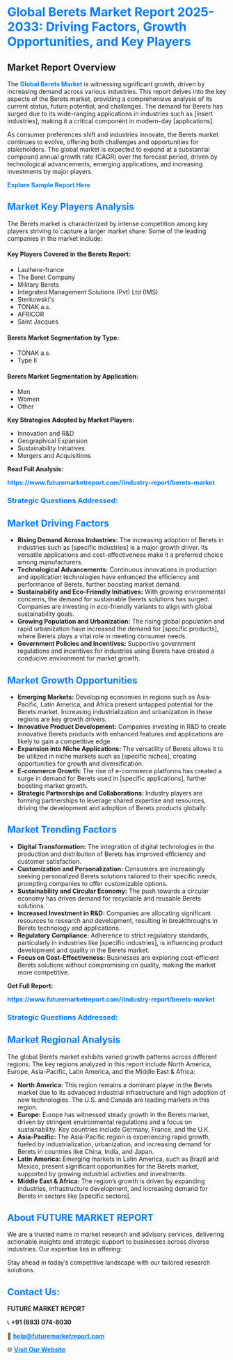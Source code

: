 <h1 style="color: #007BFF;">Global Berets Market Report 2025-2033: Driving Factors, Growth Opportunities, and Key Players</h1>

<section id="overview">
<h2>Market Report Overview</h2>
<p>The <a href="https://www.futuremarketreport.com//industry-report/berets-market" style="color: #007BFF; text-decoration: none;"><strong>Global Berets Market</strong></a> is witnessing significant growth, driven by increasing demand across various industries. This report delves into the key aspects of the Berets market, providing a comprehensive analysis of its current status, future potential, and challenges. The demand for Berets has surged due to its wide-ranging applications in industries such as [insert industries], making it a critical component in modern-day [applications].</p>
<p>As consumer preferences shift and industries innovate, the Berets market continues to evolve, offering both challenges and opportunities for stakeholders. The global market is expected to expand at a substantial compound annual growth rate (CAGR) over the forecast period, driven by technological advancements, emerging applications, and increasing investments by major players.</p>
</section>

<section id="overview">
<p><a href="https://www.futuremarketreport.com//request-sample/reportId=87269" style="color: #007BFF; text-decoration: none;"><strong>Explore Sample Report Here</strong></a></p>
</section>

<section id="key-players">
<h2 style="color: #007BFF;">Market Key Players Analysis</h2>
<p>The Berets market is characterized by intense competition among key players striving to capture a larger market share. Some of the leading companies in the market include:</p>
<h4>Key Players Covered in the Berets Report:</h4>
<ul><li>Laulhere-france</li><li>The Beret Company</li><li>Military Berets</li><li>Integrated Management Solutions (Pvt) Ltd (IMS)</li><li>Sterkowski&#039;s</li><li>TONAK a.s.</li><li>AFRICOR</li><li>Saint Jacques</li></ul>
<h4>Berets Market Segmentation by Type:</h4>
<ul><li>TONAK a.s.</li><li>Type II</li></ul>

<h4>Berets Market Segmentation by Application:</h4>
<ul><li>Men</li><li>Women</li><li>Other</li></ul>
<p><strong>Key Strategies Adopted by Market Players:</strong></p>
<ul>
<li>Innovation and R&D</li>
<li>Geographical Expansion</li>
<li>Sustainability Initiatives</li>
<li>Mergers and Acquisitions</li>
</ul>
</section>

<section>
<p><strong>Read Full Analysis: </strong></p><a href="https://www.futuremarketreport.com//industry-report/berets-market" style="color: #007BFF; text-decoration: none;"><strong>https://www.futuremarketreport.com//industry-report/berets-market</strong></a>
<h3 style="color: #007BFF;">Strategic Questions Addressed:</h3>
</section>

<section id="driving-factors">
<h2 style="color: #007BFF;">Market Driving Factors</h2>
<ul>
<li><strong>Rising Demand Across Industries:</strong> The increasing adoption of Berets in industries such as [specific industries] is a major growth driver. Its versatile applications and cost-effectiveness make it a preferred choice among manufacturers.</li>
<li><strong>Technological Advancements:</strong> Continuous innovations in production and application technologies have enhanced the efficiency and performance of Berets, further boosting market demand.</li>
<li><strong>Sustainability and Eco-Friendly Initiatives:</strong> With growing environmental concerns, the demand for sustainable Berets solutions has surged. Companies are investing in eco-friendly variants to align with global sustainability goals.</li>
<li><strong>Growing Population and Urbanization:</strong> The rising global population and rapid urbanization have increased the demand for [specific products], where Berets plays a vital role in meeting consumer needs.</li>
<li><strong>Government Policies and Incentives:</strong> Supportive government regulations and incentives for industries using Berets have created a conducive environment for market growth.</li>
</ul>
</section>

<section id="growth-opportunities">
<h2 style="color: #007BFF;">Market Growth Opportunities</h2>
<ul>
<li><strong>Emerging Markets:</strong> Developing economies in regions such as Asia-Pacific, Latin America, and Africa present untapped potential for the Berets market. Increasing industrialization and urbanization in these regions are key growth drivers.</li>
<li><strong>Innovative Product Development:</strong> Companies investing in R&D to create innovative Berets products with enhanced features and applications are likely to gain a competitive edge.</li>
<li><strong>Expansion into Niche Applications:</strong> The versatility of Berets allows it to be utilized in niche markets such as [specific niches], creating opportunities for growth and diversification.</li>
<li><strong>E-commerce Growth:</strong> The rise of e-commerce platforms has created a surge in demand for Berets used in [specific applications], further boosting market growth.</li>
<li><strong>Strategic Partnerships and Collaborations:</strong> Industry players are forming partnerships to leverage shared expertise and resources, driving the development and adoption of Berets products globally.</li>
</ul>
</section>

<section id="trending-factors">
<h2 style="color: #007BFF;">Market Trending Factors</h2>
<ul>
<li><strong>Digital Transformation:</strong> The integration of digital technologies in the production and distribution of Berets has improved efficiency and customer satisfaction.</li>
<li><strong>Customization and Personalization:</strong> Consumers are increasingly seeking personalized Berets solutions tailored to their specific needs, prompting companies to offer customizable options.</li>
<li><strong>Sustainability and Circular Economy:</strong> The push towards a circular economy has driven demand for recyclable and reusable Berets solutions.</li>
<li><strong>Increased Investment in R&D:</strong> Companies are allocating significant resources to research and development, resulting in breakthroughs in Berets technology and applications.</li>
<li><strong>Regulatory Compliance:</strong> Adherence to strict regulatory standards, particularly in industries like [specific industries], is influencing product development and quality in the Berets market.</li>
<li><strong>Focus on Cost-Effectiveness:</strong> Businesses are exploring cost-efficient Berets solutions without compromising on quality, making the market more competitive.</li>
</ul>
</section>

<section>
<p><strong>Get Full Report: </strong></p><a href="https://www.futuremarketreport.com//industry-report/berets-market" style="color: #007BFF; text-decoration: none;"><strong>https://www.futuremarketreport.com//industry-report/berets-market</strong></a>
<h3 style="color: #007BFF;">Strategic Questions Addressed:</h3>
</section>


<section id="regional-analysis">
<h2 style="color: #007BFF;">Market Regional Analysis</h2>
<p>The global Berets market exhibits varied growth patterns across different regions. The key regions analyzed in this report include North America, Europe, Asia-Pacific, Latin America, and the Middle East & Africa:</p>
<ul>
<li><strong>North America:</strong> This region remains a dominant player in the Berets market due to its advanced industrial infrastructure and high adoption of new technologies. The U.S. and Canada are leading markets in this region.</li>
<li><strong>Europe:</strong> Europe has witnessed steady growth in the Berets market, driven by stringent environmental regulations and a focus on sustainability. Key countries include Germany, France, and the U.K.</li>
<li><strong>Asia-Pacific:</strong> The Asia-Pacific region is experiencing rapid growth, fueled by industrialization, urbanization, and increasing demand for Berets in countries like China, India, and Japan.</li>
<li><strong>Latin America:</strong> Emerging markets in Latin America, such as Brazil and Mexico, present significant opportunities for the Berets market, supported by growing industrial activities and investments.</li>
<li><strong>Middle East & Africa:</strong> The region’s growth is driven by expanding industries, infrastructure development, and increasing demand for Berets in sectors like [specific sectors].</li>
</ul>
</section>

<footer>
<h2 style="color: #007BFF;">About FUTURE MARKET REPORT</h2>
<p>We are a trusted name in market research and advisory services, delivering actionable insights and strategic support to businesses across diverse industries. Our expertise lies in offering:</p>

<p>Stay ahead in today’s competitive landscape with our tailored research solutions.</p>

<h2 style="color: #007BFF;">Contact Us:</h2>
<p><strong>FUTURE MARKET REPORT</strong></p>
<p>📞 <strong>+91 (883) 074-8030</strong></p>
<p>📧 <strong><a href="mailto:help@futuremarketreport.com" style="color: #007BFF;">help@futuremarketreport.com</a></strong></p>
<p>🌐 <strong><a href="https://www.futuremarketreport.com/" style="color: #007BFF;">Visit Our Website</a></strong></p>
</footer>
